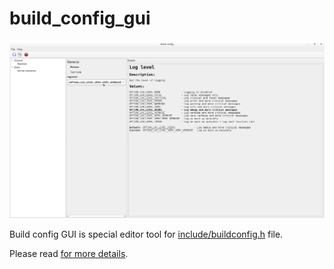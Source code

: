build_config_gui
================

<p align="center">
    <img src="https://github.com/Gris87/ngos/blob/master/tools/qt/build_config_gui/Screenshot.png?raw=true" alt="Screenshot"/>
</p>

Build config GUI is special editor tool for [include/buildconfig.h](../../../include/buildconfig.h) file.

Please read [for more details](../../../docs/0.%20Intro/7.%20Tools/09.%20Build%20config%20GUI/README.md).
